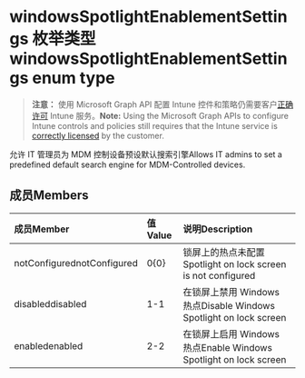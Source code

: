 # <a name="windowsspotlightenablementsettings-enum-type"></a><span data-ttu-id="8ee71-101">windowsSpotlightEnablementSettings 枚举类型</span><span class="sxs-lookup"><span data-stu-id="8ee71-101">windowsSpotlightEnablementSettings enum type</span></span>

> <span data-ttu-id="8ee71-102">**注意：** 使用 Microsoft Graph API 配置 Intune 控件和策略仍需要客户[正确许可](https://go.microsoft.com/fwlink/?linkid=839381) Intune 服务。</span><span class="sxs-lookup"><span data-stu-id="8ee71-102">**Note:** Using the Microsoft Graph APIs to configure Intune controls and policies still requires that the Intune service is [correctly licensed](https://go.microsoft.com/fwlink/?linkid=839381) by the customer.</span></span>

<span data-ttu-id="8ee71-103">允许 IT 管理员为 MDM 控制设备预设默认搜索引擎</span><span class="sxs-lookup"><span data-stu-id="8ee71-103">Allows IT admins to set a predefined default search engine for MDM-Controlled devices.</span></span>
## <a name="members"></a><span data-ttu-id="8ee71-104">成员</span><span class="sxs-lookup"><span data-stu-id="8ee71-104">Members</span></span>
|<span data-ttu-id="8ee71-105">成员</span><span class="sxs-lookup"><span data-stu-id="8ee71-105">Member</span></span>|<span data-ttu-id="8ee71-106">值</span><span class="sxs-lookup"><span data-stu-id="8ee71-106">Value</span></span>|<span data-ttu-id="8ee71-107">说明</span><span class="sxs-lookup"><span data-stu-id="8ee71-107">Description</span></span>|
|:---|:---|:---|
|<span data-ttu-id="8ee71-108">notConfigured</span><span class="sxs-lookup"><span data-stu-id="8ee71-108">notConfigured</span></span>|<span data-ttu-id="8ee71-109">0</span><span class="sxs-lookup"><span data-stu-id="8ee71-109">{0}</span></span>|<span data-ttu-id="8ee71-110">锁屏上的热点未配置</span><span class="sxs-lookup"><span data-stu-id="8ee71-110">Spotlight on lock screen is not configured</span></span>|
|<span data-ttu-id="8ee71-111">disabled</span><span class="sxs-lookup"><span data-stu-id="8ee71-111">disabled</span></span>|<span data-ttu-id="8ee71-112">1</span><span class="sxs-lookup"><span data-stu-id="8ee71-112">-1</span></span>|<span data-ttu-id="8ee71-113">在锁屏上禁用 Windows 热点</span><span class="sxs-lookup"><span data-stu-id="8ee71-113">Disable Windows Spotlight on lock screen</span></span>|
|<span data-ttu-id="8ee71-114">enabled</span><span class="sxs-lookup"><span data-stu-id="8ee71-114">enabled</span></span>|<span data-ttu-id="8ee71-115">2</span><span class="sxs-lookup"><span data-stu-id="8ee71-115">-2</span></span>|<span data-ttu-id="8ee71-116">在锁屏上启用 Windows 热点</span><span class="sxs-lookup"><span data-stu-id="8ee71-116">Enable Windows Spotlight on lock screen</span></span>|








